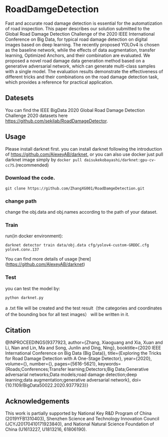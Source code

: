 # RoadDamgeDetection

  Fast and accurate road damage detection is essential for the automatization of road inspection. This paper describes our solution submitted to the Global Road Damage Detection Challenge of the 2020 IEEE International Conference on Big Data, for typical road damage detection on digital images based on deep learning. The recently proposed YOLOv4 is chosen as the baseline network, while the effects of data augmentation, transfer learning, Optimized Anchors, and their combination are evaluated. We proposed a novel road damage data generation method based on a generative adversarial network, which can generate multi-class samples with a single model. The evaluation results demonstrate the effectiveness of different tricks and their combinations on the road damage detection task, which provides a reference for practical application.
  
## Datesets

You can find the IEEE BigData 2020 Global Road Damage Detection Challenge 2020 datasets here https://github.com/sekilab/RoadDamageDetector.

## Usage

Please install darknet first. you can install darknet following the introduction of https://github.com/AlexeyAB/darknet, or you can also use docker just pull darknet image simply by ```docker pull daisukekobayashi/darknet:gpu-cv-cc75```.(recommended)

### Download the code.

```
git clone https://github.com/ZhangXG001/RoadDamgeDetection.git
```
### change path 

change the obj.data and obj.names according to the path of your dataset.

### Train

run(in docker environment):

```darknet detector train data/obj.data cfg/yolov4-custom-GRDDC.cfg yolov4.conv.137```

You can find more details of usage [here] (https://github.com/AlexeyAB/darknet)

### Test

you can test the model by:
```python
python darknet.py
```
 a .txt file will be created and the test result（the categories and coordinates of the bounding box for all test images） will be written in it.

## Citation

@INPROCEEDINGS{9377923,
  author={Zhang, Xiaoguang and Xia, Xuan and Li, Nan and Lin, Ma and Song, Junlin and Ding, Ning},
  booktitle={2020 IEEE International Conference on Big Data (Big Data)}, 
  title={Exploring the Tricks for Road Damage Detection with A One-Stage Detector}, 
  year={2020},
  volume={},
  number={},
  pages={5616-5621},
  keywords={Roads;Conferences;Transfer learning;Detectors;Big Data;Generative adversarial networks;Data models;road damage detection;deep learning;data augmentation;generative adversarial network},
  doi={10.1109/BigData50022.2020.9377923}}



## Acknowledgements

  This work is partially supported by National Key R&D Program of China (2019YFB1310403), Shenzhen Science and Technology Innovation Council (JCYJ20170410171923840), and National Natural Science Foundation of China (U1613227, U1813216, 61806190).

